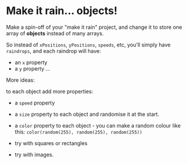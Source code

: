 # Make it rain... objects!

Make a spin-off of your "make it rain" project, and change it to store one array of **objects** instead of many arrays.

So instead of `xPositions`, `yPositions`, `speeds`, etc, you'll simply have `raindrops`, and each raindrop will have:
* an `x` property
* a `y` property
...

More ideas:

to each object add more properties:

* a `speed` property
* a `size` property to each object and randomise it at the start.
* a `color` property to each object - you can make a random colour like this: `color(random(255), random(255), random(255))`

* try with squares or rectangles
* try with images.
